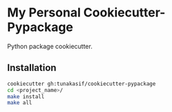 # My Personal Cookiecutter-Pypackage

Python package cookiecutter.

## Installation

```sh
cookiecutter gh:tunakasif/cookiecutter-pypackage
cd <project_name>/
make install
make all
```
